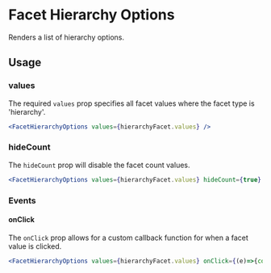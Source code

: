 # Facet Hierarchy Options

Renders a list of hierarchy options.

## Usage

### values
The required `values` prop specifies all facet values where the facet type is 'hierarchy'.

```jsx
<FacetHierarchyOptions values={hierarchyFacet.values} />
```

### hideCount
The `hideCount` prop will disable the facet count values.

```jsx
<FacetHierarchyOptions values={hierarchyFacet.values} hideCount={true} />
```


### Events

#### onClick
The `onClick` prop allows for a custom callback function for when a facet value is clicked.

```jsx
<FacetHierarchyOptions values={hierarchyFacet.values} onClick={(e)=>{console.log(e)}} />
```
